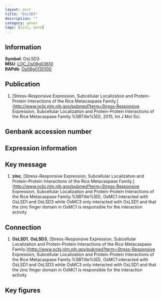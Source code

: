 ```yaml
---
layout: post
title: "OsLSD3"
description: ""
category: genes
tags: [zinc, Gene]
---
```


## Information
__Symbol__: OsLSD3  
__MSU__: [LOC_Os08g03610](http://rice.plantbiology.msu.edu/cgi-bin/ORF_infopage.cgi?orf=LOC_Os08g03610)  
__RAPdb__: [Os08g0130100](http://rapdb.dna.affrc.go.jp/viewer/gbrowse_details/irgsp1?name=Os08g0130100)  

## Publication
1. [Stress-Responsive Expression, Subcellular Localization and Protein-Protein Interactions of the Rice Metacaspase Family.](http://www.ncbi.nlm.nih.gov/pubmed?term=Stress-Responsive Expression, Subcellular Localization and Protein-Protein Interactions of the Rice Metacaspase Family.%5BTitle%5D), 2015, Int J Mol Sci.

## Genbank accession number

## Expression information

## Key message
1. __zinc__, [Stress-Responsive Expression, Subcellular Localization and Protein-Protein Interactions of the Rice Metacaspase Family.](http://www.ncbi.nlm.nih.gov/pubmed?term=Stress-Responsive Expression, Subcellular Localization and Protein-Protein Interactions of the Rice Metacaspase Family.%5BTitle%5D),  OsMC1 interacted with OsLSD1 and OsLSD3 while OsMC3 only interacted with OsLSD1 and that the zinc finger domain in OsMC1 is responsible for the interaction activity

## Connection
1. __OsLSD1__, __OsLSD3__, [Stress-Responsive Expression, Subcellular Localization and Protein-Protein Interactions of the Rice Metacaspase Family.](http://www.ncbi.nlm.nih.gov/pubmed?term=Stress-Responsive Expression, Subcellular Localization and Protein-Protein Interactions of the Rice Metacaspase Family.%5BTitle%5D),  OsMC1 interacted with OsLSD1 and OsLSD3 while OsMC3 only interacted with OsLSD1 and that the zinc finger domain in OsMC1 is responsible for the interaction activity

## Key figures


